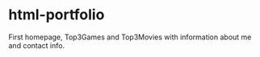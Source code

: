 # html-portfolio
First homepage, Top3Games and Top3Movies with information about me and contact info.

